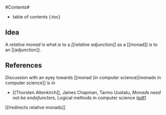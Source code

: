 
#Contents#
* table of contents
{:toc}


## Idea

A _relative monad_ is what is to a _[[relative adjunction]]_ as a [[monad]] is to an [[adjunction]].

## References

Discussion with an eyey towards [[monad (in computer science)|monads in computer science]] is in 

* [[Thorsten Altenkirch]], James Chapman, Tarmo Uustalu, _Monads need not be endofunctors_, Logical methods in computer science ([pdf](http://www.cs.nott.ac.uk/~txa/publ/jrelmon.pdf))


[[!redirects relative monads]]

